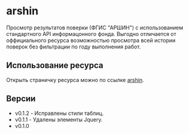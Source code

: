 # arshin
Просмотр результатов поверки (ФГИС "АРШИН") с использованием стандартного
API информацонного фонда. Выгодно отличается от оффициального ресурса
возможностью просмотра всей истории поверок без фильтрации по году выполнения
работ.

## Использование ресурса
Открыть страничку ресурса можно по ссылке [arshin](https://ave6990.github.io/arshin/arshin.html).

## Версии
* v0.1.2 - Исправлены стили таблиц.
* v0.1.1 - Удалены элементы Jquery.
* v0.1.0
